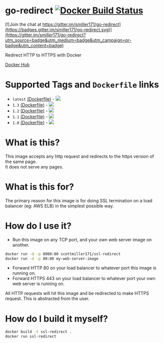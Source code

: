 go-redirect [![Docker Build Status](https://img.shields.io/docker/build/scottmiller171/ssl-redirect.svg)]()
===========

[![Join the chat at https://gitter.im/smiller171/go-redirect](https://badges.gitter.im/smiller171/go-redirect.svg)](https://gitter.im/smiller171/go-redirect?utm_source=badge&utm_medium=badge&utm_campaign=pr-badge&utm_content=badge)

Redirect HTTP to HTTPS with Docker

[Docker Hub](https://hub.docker.com/r/scottmiller171/ssl-redirect/)
# Supported Tags and `Dockerfile` links
* `latest` [(Dockerfile)](https://github.com/smiller171/go-redirect/blob/master/Dockerfile) - [![](https://badge.imagelayers.io/scottmiller171/ssl-redirect:latest.svg)](https://imagelayers.io/?images=scottmiller171/ssl-redirect:latest 'Get your own badge on imagelayers.io')
* `1.3` [(Dockerfile)](https://github.com/smiller171/go-redirect/blob/1.3/Dockerfile) - [![](https://badge.imagelayers.io/scottmiller171/ssl-redirect:1.3.svg)](https://imagelayers.io/?images=scottmiller171/ssl-redirect:1.2 'Get your own badge on imagelayers.io')
* `1.2` [(Dockerfile)](https://github.com/smiller171/go-redirect/blob/1.2/Dockerfile) - [![](https://badge.imagelayers.io/scottmiller171/ssl-redirect:1.2.svg)](https://imagelayers.io/?images=scottmiller171/ssl-redirect:1.2 'Get your own badge on imagelayers.io')
* `1.1` [(Dockerfile)](https://github.com/smiller171/go-redirect/blob/1.1/Dockerfile) - [![](https://badge.imagelayers.io/scottmiller171/ssl-redirect:1.1.svg)](https://imagelayers.io/?images=scottmiller171/ssl-redirect:1.1 'Get your own badge on imagelayers.io')
* `1.0` [(Dockerfile)](https://github.com/smiller171/go-redirect/blob/1.0/Dockerfile) - [![](https://badge.imagelayers.io/scottmiller171/ssl-redirect:1.0.svg)](https://imagelayers.io/?images=scottmiller171/ssl-redirect:1.0 'Get your own badge on imagelayers.io')

# What is this?
This image accepts any http request and redirects to the https version of the same page.  
It does not serve any pages.

# What is this for?
The primary reason for this image is for doing SSL termination on a load balancer (eg: AWS ELB) in the simplest possible way.

# How do I use it?
* Run this image on any TCP port, and your own web server image on another.
```bash
docker run -d -p 8080:80 scottmiller171/ssl-redirect
docker run -d -p 80:80 my-web-server-image
```
* Forward HTTP 80 on your load balancer to whatever port this image is running on.
* Forward HTTPS 443 on your load balancer to whatever port your own web server is running on.

All HTTP requests will hit this image and be redirected to make HTTPS request. This is abstracted from the user.

# How do I build it myself?

```sh
docker build -t ssl-redirect .
docker run ssl-redirect
```

